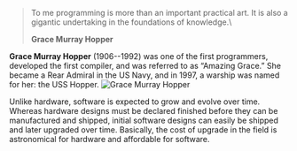 > To me programming is more than an important practical art. It is also a gigantic undertaking in the foundations of knowledge.\
>
> __Grace Murray Hopper__



**Grace Murray Hopper** (1906--1992) was one of the first programmers, developed the first compiler, and was referred to as “Amazing Grace.” She became a Rear Admiral in the US Navy, and in 1997, a warship was named for her: the USS Hopper.
![Grace Murray Hopper](ch_backwards_forwards/figs/Hopper.png)





Unlike hardware, software is expected to grow and evolve over time. Whereas hardware designs must be declared finished before they can be manufactured and shipped, initial software designs can easily be shipped and later upgraded over time. Basically, the cost of upgrade in the field is astronomical for hardware and affordable for software.